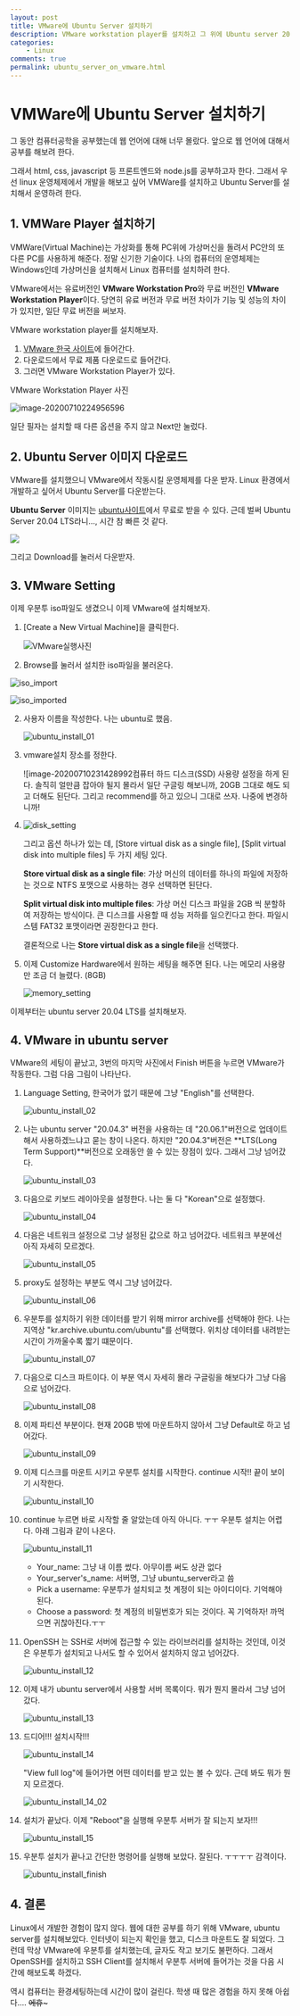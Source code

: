 ```yaml
---
layout: post
title: VMware에 Ubuntu Server 설치하기
description: VMware workstation player를 설치하고 그 위에 Ubuntu server 20.04.3 LTS를 설치한다.
categories:
    - Linux
comments: true
permalink: ubuntu_server_on_vmware.html
---
```

# VMWare에 Ubuntu Server 설치하기

그 동안 컴퓨터공학을 공부했는데 웹 언어에 대해 너무 몰랐다. 앞으로 웹 언어에 대해서 공부를 해보려 한다.

그래서 html, css, javascript 등 프론트엔드와 node.js를 공부하고자 한다. 그래서 우선 linux 운영체제에서 개발을 해보고 싶어 VMWare를 설치하고 Ubuntu Server를 설치해서 운영하려 한다.

## 1. VMWare Player 설치하기

VMWare(Virtual Machine)는 가상화를 통해 PC위에 가상머신을 돌려서 PC안의 또 다른 PC를 사용하게 해준다. 정말 신기한 기술이다. 나의 컴퓨터의 운영체제는 Windows인데 가상머신을 설치해서 Linux 컴퓨터를 설치하려 한다.

VMware에서는 유료버전인 **VMware Workstation Pro**와 무료 버전인 **VMware Workstation Player**이다. 당연히 유료 버전과 무료 버전 차이가 기능 및 성능의 차이가 있지만, 일단 무료 버전을 써보자.

VMware workstation player를 설치해보자.

1. [VMware 한국 사이트](https://www.vmware.com/kr.html)에 들어간다.
2. 다운로드에서 무료 제품 다운로드로 들어간다.
3. 그러면 VMware Workstation Player가 있다.

VMware Workstation Player 사진

![image-20200710224956596](/assets/images/ubuntu_on_vmware/vmware_download_image.png)

일단 필자는 설치할 때 다른 옵션을 주지 않고 Next만 눌렀다.

## 2. Ubuntu Server 이미지 다운로드

VMware를 설치했으니 VMware에서 작동시킬 운영체제를 다운 받자. Linux 환경에서 개발하고 싶어서 Ubuntu Server를 다운받는다.

**Ubuntu Server** 이미지는 [ubuntu사이트](https://ubuntu.com/download/server)에서 무료로 받을 수 있다. 근데 벌써 Ubuntu Server 20.04 LTS라니..., 시간 참 빠른 것 같다.

![](/assets/images/ubuntu_on_vmware/ubuntu_server_다운로드사진.PNG)

그리고 Download를 눌러서 다운받자.

## 3. VMware Setting

이제 우분투 iso파일도 생겼으니 이제 VMware에 설치해보자.

1. [Create a New Virtual Machine]을 클릭한다.

   ![VMware실행사진](/assets/images/ubuntu_on_vmware/VMware실행사진.PNG)

2.  Browse를 눌러서 설치한 iso파일을 불러온다.

   ![iso_import](/assets/images/ubuntu_on_vmware/iso_import.PNG)

   ![iso_imported](/assets/images/ubuntu_on_vmware/iso_imported.PNG)

2. 사용자 이름을 작성한다. 나는 ubuntu로 했음.

   ![ubuntu_install_01](/assets/images/ubuntu_on_vmware/ubuntu_install_01.PNG)

3. vmware설치 장소를 정한다.

   ![image-20200710231428992컴퓨터 하드 디스크(SSD) 사용량 설정을 하게 된다. 솔직히 얼만큼 잡아야 될지 몰라서 일단 구글링 해보니까, 20GB 그대로 해도 되고 더해도 된단다. 그리고 recommend를 하고 있으니 그대로 쓰자. 나중에 변경하니까!

4. ![disk_setting](/assets/images/ubuntu_on_vmware/disk_setting.PNG)

   그리고 옵션 하나가 있는 데, [Store virtual disk as a single file], [Split virtual disk into multiple files] 두 가지 세팅 있다.

   **Store virtual disk as a single file**: 가상 머신의 데이터를 하나의 파일에 저장하는 것으로 NTFS 포맷으로 사용하는 경우 선택하면 된단다.

   **Split virtual disk into multiple files**: 가상 머신 디스크 파일을 2GB 씩 분할하여 저장하는 방식이다. 큰 디스크를 사용할 때 성능 저하를 일으킨다고 한다. 파일시스템 FAT32 포맷이라면 권장한다고 한다.

   결론적으로 나는 **Store virtual disk as a single file**을 선택했다.

5. 이제 Customize Hardware에서 원하는 세팅을 해주면 된다. 나는 메모리 사용량만 조금 더 늘렸다. (8GB)

   ![memory_setting](/assets\images\ubuntu_on_vmware\memory_setting.PNG)

이제부터는 ubuntu server 20.04 LTS를 설치해보자.

## 4. VMware in ubuntu server

VMware의 세팅이 끝났고, 3번의 마지막 사진에서 Finish 버튼을 누르면 VMware가 작동한다. 그럼 다음 그림이 나타난다.

1. Language Setting, 한국어가 없기 때문에 그냥 "English"를 선택한다.

   ![ubuntu_install_02](/assets/images/ubuntu_on_vmware/ubuntu_install_02.PNG)

2. 나는 ubuntu server "20.04.3" 버전을 사용하는 데 "20.06.1"버전으로 업데이트해서 사용하겠느냐고 묻는 창이 나온다. 하지만 "20.04.3"버전은 **LTS(Long Term Support)**버전으로 오래동안 쓸 수 있는 장점이 있다. 그래서 그냥 넘어갔다.

   ![ubuntu_install_03](/assets/images/ubuntu_on_vmware/ubuntu_install_03.PNG)

3. 다음으로 키보드 레이아웃을 설정한다. 나는 둘 다 "Korean"으로 설정했다.

   ![ubuntu_install_04](/assets/images/ubuntu_on_vmware/ubuntu_install_04.PNG)

4. 다음은 네트워크 설정으로 그냥 설정된 값으로 하고 넘어갔다. 네트워크 부분에선 아직 자세히 모르겠다.

   ![ubuntu_install_05](/assets/images/ubuntu_on_vmware/ubuntu_install_05.PNG)

5. proxy도 설정하는 부분도 역시 그냥 넘어갔다.

   ![ubuntu_install_06](/assets/images/ubuntu_on_vmware/ubuntu_install_06.PNG)

6. 우분투를 설치하기 위한 데이터를 받기 위해 mirror archive를 선택해야 한다. 나는 지역상 "kr.archive.ubuntu.com/ubuntu"를 선택했다. 위치상 데이터를 내려받는 시간이 가까울수록 짧기 떄문이다.

   ![ubuntu_install_07](/assets/images/ubuntu_on_vmware/ubuntu_install_07.PNG)

7. 다음으로 디스크 파트이다. 이 부분 역시 자세히 몰라 구글링을 해보다가 그냥 다음으로 넘어갔다.

   ![ubuntu_install_08](/assets/images/ubuntu_on_vmware/ubuntu_install_08.PNG)

8. 이제 파티션 부분이다. 현재 20GB 밖에 마운트하지 않아서 그냥 Default로 하고 넘어갔다.

   ![ubuntu_install_09](/assets/images/ubuntu_on_vmware/ubuntu_install_09.PNG)

9. 이제 디스크를 마운트 시키고 우분투 설치를 시작한다. continue 시작!! 끝이 보이기 시작한다.

   ![ubuntu_install_10](/assets/images/ubuntu_on_vmware/ubuntu_install_10.PNG)

10. continue 누르면 바로 시작할 줄 알았는데 아직 아니다. ㅜㅜ 우분투 설치는 어렵다. 아래 그림과 같이 나온다.

    ![ubuntu_install_11](/assets/images/ubuntu_on_vmware/ubuntu_install_11.PNG)

    * Your_name: 그냥 내 이름 썼다. 아무이름 써도 상관 없다
    * Your_server's_name: 서버명, 그냥 ubuntu_server라고 씀
    * Pick a username: 우분투가 설치되고 첫 계정이 되는 아이디이다. 기억해야 된다.
    * Choose a password: 첫 계정의 비밀번호가 되는 것이다. 꼭 기억하자! 까먹으면 귀찮아진다.ㅜㅜ

11. OpenSSH 는 SSH로 서버에 접근할 수 있는 라이브러리를 설치하는 것인데, 이것은 우분투가 설치되고 나서도 할 수 있어서 설치하지 않고 넘어갔다.

    ![ubuntu_install_12](/assets/images/ubuntu_on_vmware/ubuntu_install_12.PNG)

12. 이제 내가 ubuntu server에서 사용할 서버 목록이다. 뭐가 뭔지 몰라서 그냥 넘어갔다.

    ![ubuntu_install_13](/assets/images/ubuntu_on_vmware/ubuntu_install_13.PNG)

13. 드디어!!! 설치시작!!!

    ![ubuntu_install_14](/assets/images/ubuntu_on_vmware/ubuntu_install_14.PNG)

    "View full log"에 들어가면 어떤 데이터를 받고 있는 볼 수 있다. 근데 봐도 뭐가 뭔지 모르겠다.

    ![ubuntu_install_14_02](/assets/images/ubuntu_on_vmware/ubuntu_install_14_02.PNG)

14. 설치가 끝났다. 이제 "Reboot"을 실행해 우분투 서버가 잘 되는지 보자!!!

    ![ubuntu_install_15](/assets/images/ubuntu_on_vmware/ubuntu_install_15.PNG)

15. 우분투 설치가 끝나고 간단한 명령어를 실행해 보았다. 잘된다. ㅜㅜㅜㅜ 감격이다.

    ![ubuntu_install_finish](/assets/images/ubuntu_on_vmware/ubuntu_install_finish.PNG)

## 4. 결론

Linux에서 개발한 경험이 많지 않다. 웹에 대한 공부를 하기 위해 VMware, ubuntu server를 설치해보았다. 인터넷이 되는지 확인을 했고, 디스크 마운트도 잘 되었다. 그런데 막상 VMware에 우분투를 설치했는데, 글자도 작고 보기도 불편하다. 그래서 OpenSSH를 설치하고 SSH Client를 설치해서 우분투 서버에 들어가는 것을 다음 시간에 해보도록 하겠다. 

역시 컴퓨터는 환경세팅하는데 시간이 많이 걸린다. 학생 때 많은 경험을 하지 못해 아쉽다.... ~~에휴~~~